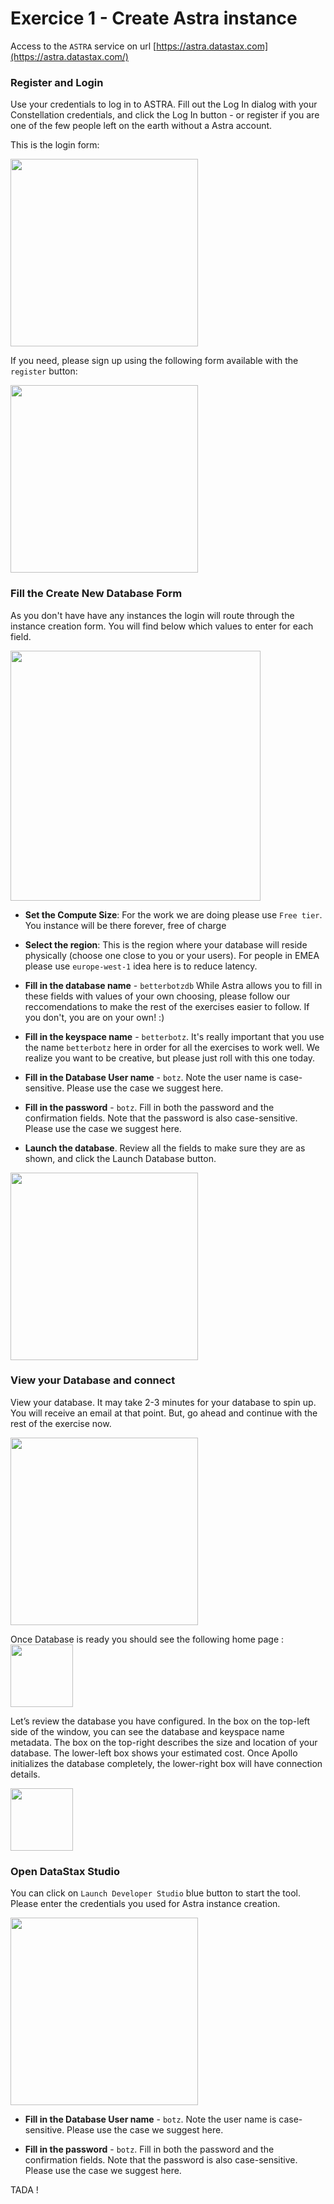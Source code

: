 # Exercice 1 - Create Astra instance


Access to the `ASTRA` service on url [https://astra.datastax.com](https://astra.datastax.com/)

### Register and Login

Use your credentials to log in to ASTRA. Fill out the Log In dialog with your Constellation credentials, and click the Log In button - or register if you are one of the few people left on the earth without a Astra account.

This is the login form:

<img src="https://raw.githubusercontent.com/DataStax-Academy/cassandra-workshop-online/master/images/01.png" height="300" />

If you need, please sign up using the following form available with the `register` button:

<img src="https://raw.githubusercontent.com/DataStax-Academy/cassandra-workshop-online/master/images/02.png" height="300" />


### Fill the Create New Database Form

As you don't have have any instances the login will route through the instance creation form. You will find below which values to enter for each field.

<img src="https://raw.githubusercontent.com/DataStax-Academy/cassandra-workshop-online/master/images/03.png" height="400" />


- **Set the Compute Size**: For the work we are doing please use `Free tier`. You instance will be there forever, free of charge

- **Select the region**: This is the region where your database will reside physically (choose one close to you or your users). For people in EMEA please use `europe-west-1` idea here is to reduce latency.

- **Fill in the database name** - `betterbotzdb` While Astra allows you to fill in these fields with values of your own choosing, please follow our reccomendations to make the rest of the exercises easier to follow. If you don't, you are on your own! :)

- **Fill in the keyspace name** - `betterbotz`. It's really important that you use the name `betterbotz` here in order for all the exercises to work well. We realize you want to be creative, but please just roll with this one today.

- **Fill in the Database User name** - `botz`. Note the user name is case-sensitive. Please use the case we suggest here.

- **Fill in the password** - `botz`. Fill in both the password and the confirmation fields. Note that the password is also case-sensitive. Please use the case we suggest here.

- **Launch the database**. Review all the fields to make sure they are as shown, and click the Launch Database button.


<img src="https://raw.githubusercontent.com/DataStax-Academy/cassandra-workshop-online/master/images/04.png" height="300" />


### View your Database and connect

View your database. It may take 2-3 minutes for your database to spin up. You will receive an email at that point. But, go ahead and continue with the rest of the exercise now.

<img src="https://raw.githubusercontent.com/DataStax-Academy/cassandra-workshop-online/master/images/05.png" height="300" />


Once Database is ready you should see the following home page :
<img src="https://raw.githubusercontent.com/DataStax-Academy/cassandra-workshop-online/master/images/06.png" height="100" />


Let’s review the database you have configured. In the box on the top-left side of the window, you can see the database and keyspace name metadata. The box on the top-right describes the size and location of your database. The lower-left box shows your estimated cost. Once Apollo initializes the database completely, the lower-right box will have connection details.

<img src="https://raw.githubusercontent.com/DataStax-Academy/cassandra-workshop-online/master/images/07.png" height="100" />


### Open DataStax Studio


You can click on `Launch Developer Studio` blue button to start the tool. Please enter the credentials you used for Astra instance creation.

<img src="https://raw.githubusercontent.com/DataStax-Academy/cassandra-workshop-online/master/images/08.png" height="300" />


- **Fill in the Database User name** - `botz`. Note the user name is case-sensitive. Please use the case we suggest here.

- **Fill in the password** - `botz`. Fill in both the password and the confirmation fields. Note that the password is also case-sensitive. Please use the case we suggest here.

TADA !


